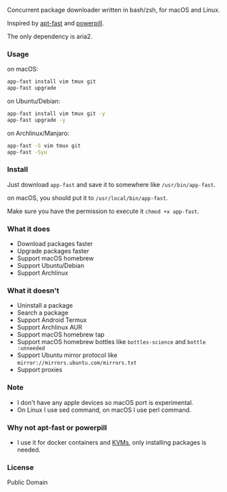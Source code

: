 Concurrent package downloader written in bash/zsh, for macOS and Linux.

Inspired by [apt-fast](https://github.com/ilikenwf/apt-fast) and [powerpill](https://aur.archlinux.org/packages/powerpill).

The only dependency is aria2.

### Usage

on macOS:

```sh
app-fast install vim tmux git
app-fast upgrade
```

on Ubuntu/Debian:

```sh
app-fast install vim tmux git -y
app-fast upgrade -y
```

on Archlinux/Manjaro:

```sh
app-fast -S vim tmux git
app-fast -Syu
```

### Install

Just download `app-fast` and save it to somewhere like `/usr/bin/app-fast`.

on macOS, you should put it to `/usr/local/bin/app-fast`.

Make sure you have the permission to execute it `chmod +x app-fast`.

### What it does

* Download packages faster
* Upgrade packages faster
* Support macOS homebrew
* Support Ubuntu/Debian
* Support Archlinux

### What it doesn't

* Uninstall a package
* Search a package
* Support Android Termux
* Support Archlinux AUR
* Support macOS homebrew tap
* Support macOS homebrew bottles like `bottles-science` and `bottle :unneeded`
* Support Ubuntu mirror protocol like `mirror://mirrors.ubuntu.com/mirrors.txt`
* Support proxies

### Note

* I don't have any apple devices so macOS port is experimental.
* On Linux I use sed command, on macOS I use perl command.

### Why not apt-fast or powerpill

* I use it for docker containers and [KVMs](https://en.wikipedia.org/wiki/Kernel-based_Virtual_Machine), only installing packages is needed.

### License

Public Domain
